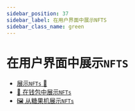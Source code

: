 ```yaml
---
sidebar_position: 37
sidebar_label: 在用户界面中展示NFTS
sidebar_class_name: green
---
```


# 在用户界面中展示`NFTS`

- [展示`NFTs` 💃](./displaying-nfts/README.md)
- [📱 在钱包中展示`NFTs`](./displaying-nfts-from-a-wallet/README.md)
- [🖼 从糖果机展示`NFTs`](./displaying-nfts-from-a-candy-machine/README.md)

